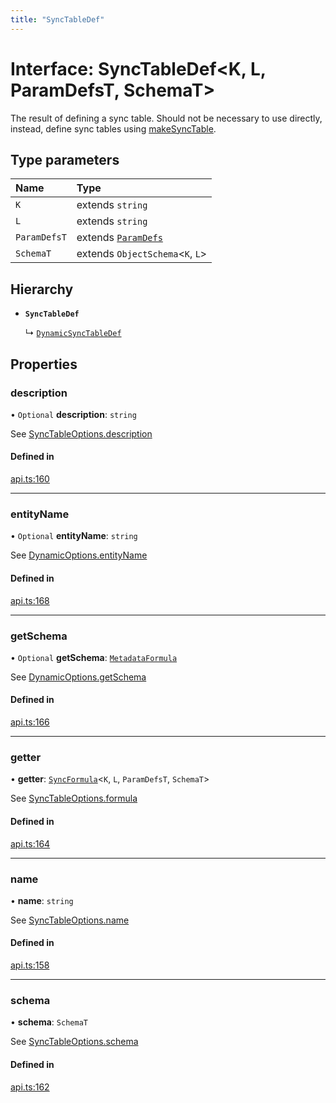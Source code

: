 ```yaml
---
title: "SyncTableDef"
---
```

# Interface: SyncTableDef<K, L, ParamDefsT, SchemaT\>

The result of defining a sync table. Should not be necessary to use directly,
instead, define sync tables using [makeSyncTable](../functions/makeSyncTable.md).

## Type parameters

| Name | Type |
| :------ | :------ |
| `K` | extends `string` |
| `L` | extends `string` |
| `ParamDefsT` | extends [`ParamDefs`](../types/ParamDefs.md) |
| `SchemaT` | extends `ObjectSchema`<`K`, `L`\> |

## Hierarchy

- **`SyncTableDef`**

  ↳ [`DynamicSyncTableDef`](DynamicSyncTableDef.md)

## Properties

### description

• `Optional` **description**: `string`

See [SyncTableOptions.description](SyncTableOptions.md#description)

#### Defined in

[api.ts:160](https://github.com/coda/packs-sdk/blob/main/api.ts#L160)

___

### entityName

• `Optional` **entityName**: `string`

See [DynamicOptions.entityName](DynamicOptions.md#entityname)

#### Defined in

[api.ts:168](https://github.com/coda/packs-sdk/blob/main/api.ts#L168)

___

### getSchema

• `Optional` **getSchema**: [`MetadataFormula`](../types/MetadataFormula.md)

See [DynamicOptions.getSchema](DynamicOptions.md#getschema)

#### Defined in

[api.ts:166](https://github.com/coda/packs-sdk/blob/main/api.ts#L166)

___

### getter

• **getter**: [`SyncFormula`](../types/SyncFormula.md)<`K`, `L`, `ParamDefsT`, `SchemaT`\>

See [SyncTableOptions.formula](SyncTableOptions.md#formula)

#### Defined in

[api.ts:164](https://github.com/coda/packs-sdk/blob/main/api.ts#L164)

___

### name

• **name**: `string`

See [SyncTableOptions.name](SyncTableOptions.md#name)

#### Defined in

[api.ts:158](https://github.com/coda/packs-sdk/blob/main/api.ts#L158)

___

### schema

• **schema**: `SchemaT`

See [SyncTableOptions.schema](SyncTableOptions.md#schema)

#### Defined in

[api.ts:162](https://github.com/coda/packs-sdk/blob/main/api.ts#L162)
